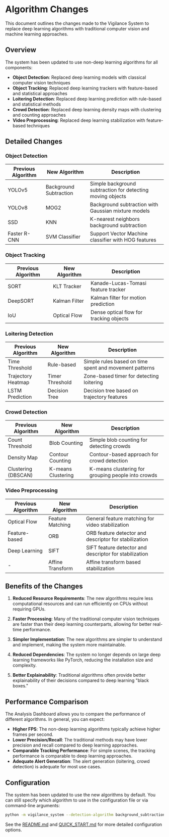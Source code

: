 # Algorithm Changes

This document outlines the changes made to the Vigilance System to replace deep learning algorithms with traditional computer vision and machine learning approaches.

## Overview

The system has been updated to use non-deep learning algorithms for all components:

- **Object Detection**: Replaced deep learning models with classical computer vision techniques
- **Object Tracking**: Replaced deep learning trackers with feature-based and statistical approaches
- **Loitering Detection**: Replaced deep learning prediction with rule-based and statistical methods
- **Crowd Detection**: Replaced deep learning density maps with clustering and counting approaches
- **Video Preprocessing**: Replaced deep learning stabilization with feature-based techniques

## Detailed Changes

### Object Detection

| Previous Algorithm | New Algorithm | Description |
|-------------------|---------------|-------------|
| YOLOv5 | Background Subtraction | Simple background subtraction for detecting moving objects |
| YOLOv8 | MOG2 | Background subtraction with Gaussian mixture models |
| SSD | KNN | K-nearest neighbors background subtraction |
| Faster R-CNN | SVM Classifier | Support Vector Machine classifier with HOG features |

### Object Tracking

| Previous Algorithm | New Algorithm | Description |
|-------------------|---------------|-------------|
| SORT | KLT Tracker | Kanade-Lucas-Tomasi feature tracker |
| DeepSORT | Kalman Filter | Kalman filter for motion prediction |
| IoU | Optical Flow | Dense optical flow for tracking objects |

### Loitering Detection

| Previous Algorithm | New Algorithm | Description |
|-------------------|---------------|-------------|
| Time Threshold | Rule-based | Simple rules based on time spent and movement patterns |
| Trajectory Heatmap | Timer Threshold | Zone-based timer for detecting loitering |
| LSTM Prediction | Decision Tree | Decision tree based on trajectory features |

### Crowd Detection

| Previous Algorithm | New Algorithm | Description |
|-------------------|---------------|-------------|
| Count Threshold | Blob Counting | Simple blob counting for detecting crowds |
| Density Map | Contour Counting | Contour-based approach for crowd detection |
| Clustering (DBSCAN) | K-means Clustering | K-means clustering for grouping people into crowds |

### Video Preprocessing

| Previous Algorithm | New Algorithm | Description |
|-------------------|---------------|-------------|
| Optical Flow | Feature Matching | General feature matching for video stabilization |
| Feature-based | ORB | ORB feature detector and descriptor for stabilization |
| Deep Learning | SIFT | SIFT feature detector and descriptor for stabilization |
| - | Affine Transform | Affine transform based stabilization |

## Benefits of the Changes

1. **Reduced Resource Requirements**: The new algorithms require less computational resources and can run efficiently on CPUs without requiring GPUs.

2. **Faster Processing**: Many of the traditional computer vision techniques are faster than their deep learning counterparts, allowing for better real-time performance.

3. **Simpler Implementation**: The new algorithms are simpler to understand and implement, making the system more maintainable.

4. **Reduced Dependencies**: The system no longer depends on large deep learning frameworks like PyTorch, reducing the installation size and complexity.

5. **Better Explainability**: Traditional algorithms often provide better explainability of their decisions compared to deep learning "black boxes."

## Performance Comparison

The Analysis Dashboard allows you to compare the performance of different algorithms. In general, you can expect:

- **Higher FPS**: The non-deep learning algorithms typically achieve higher frames per second.
- **Lower Precision/Recall**: The traditional methods may have lower precision and recall compared to deep learning approaches.
- **Comparable Tracking Performance**: For simple scenes, the tracking performance is comparable to deep learning approaches.
- **Adequate Alert Generation**: The alert generation (loitering, crowd detection) is adequate for most use cases.

## Configuration

The system has been updated to use the new algorithms by default. You can still specify which algorithm to use in the configuration file or via command-line arguments:

```bash
python -m vigilance_system --detection-algorithm background_subtraction --tracking-algorithm klt_tracker --loitering-algorithm rule_based --crowd-algorithm blob_counting --preprocessing-algorithm feature_matching
```

See the [README.md](README.md) and [QUICK_START.md](QUICK_START.md) for more detailed configuration options.
